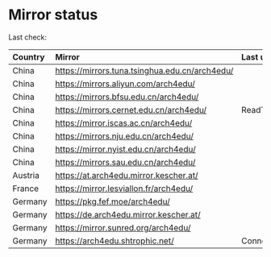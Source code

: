 <script src="./time.js"></script>
# Mirror status
Last check: <script type="text/javascript">localize(1752324608.5570538);</script>

|Country|Mirror|Last update|
|:------|:-----|:----------|
|China|https://mirrors.tuna.tsinghua.edu.cn/arch4edu/|<script type="text/javascript">localize(1752302770);</script>|
|China|https://mirrors.aliyun.com/arch4edu/|<script type="text/javascript">localize(1752259981);</script>|
|China|https://mirrors.bfsu.edu.cn/arch4edu/|<script type="text/javascript">localize(1752259981);</script>|
|China|https://mirrors.cernet.edu.cn/arch4edu/|ReadTimeout|
|China|https://mirror.iscas.ac.cn/arch4edu/|<script type="text/javascript">localize(1752302770);</script>|
|China|https://mirrors.nju.edu.cn/arch4edu/|<script type="text/javascript">localize(1752216618);</script>|
|China|https://mirror.nyist.edu.cn/arch4edu/|<script type="text/javascript">localize(1752259981);</script>|
|China|https://mirrors.sau.edu.cn/arch4edu/|<script type="text/javascript">localize(1752259981);</script>|
|Austria|https://at.arch4edu.mirror.kescher.at/|<script type="text/javascript">localize(1752302770);</script>|
|France|https://mirror.lesviallon.fr/arch4edu/|<script type="text/javascript">localize(1752302770);</script>|
|Germany|https://pkg.fef.moe/arch4edu/|<script type="text/javascript">localize(1752302770);</script>|
|Germany|https://de.arch4edu.mirror.kescher.at/|<script type="text/javascript">localize(1752302770);</script>|
|Germany|https://mirror.sunred.org/arch4edu/|<script type="text/javascript">localize(1752302770);</script>|
|Germany|https://arch4edu.shtrophic.net/|ConnectionError|

<script src="./tablefilter/tablefilter.js"></script>
<script src="./table.js"></script>